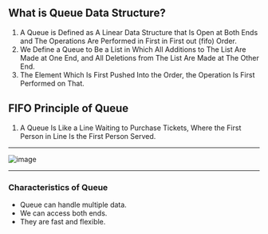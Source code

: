 ## What is Queue Data Structure?
1. A Queue is Defined as A Linear Data Structure that Is Open at Both Ends and The Operations Are Performed in First in First out (fifo) Order.
2. We Define a Queue to Be a List in Which All Additions to The List Are Made at One End, and All Deletions from The List Are Made at The Other End.
3. The Element Which Is First Pushed Into the Order, the Operation Is First Performed on That.

## FIFO Principle of Queue
1. A Queue Is Like a Line Waiting to Purchase Tickets, Where the First Person in Line Is the First Person Served.
__________
![image](https://github.com/realaryagupta/DSA-Notes/assets/119800001/97a23fe4-38d8-453b-8fbb-1a7f552986f3)
______________

### Characteristics of Queue
- Queue can handle multiple data.
- We can access both ends.
- They are fast and flexible. 

### 
















